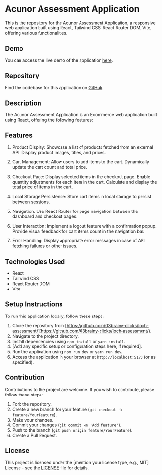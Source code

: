 # Acunor Assessment Application

This is the repository for the Acunor Assessment Application, a responsive web application built using React, Tailwind CSS, React Router DOM, Vite, offering various functionalities.

## Demo

You can access the live demo of the application [here](https://acunor-cart.vercel.app/).

## Repository

Find the codebase for this application on [GitHub](https://github.com/03brainy-clicks/loch-assessment/).

## Description

The Acunor Assessment Application is an Ecommerce web application built using React, offering the following features:

## Features

1.  Product Display:
        Showcase a list of products fetched from an external API.
        Display product images, titles, and prices.

2.    Cart Management:
        Allow users to add items to the cart.
        Dynamically update the cart count and total price.

 3.   Checkout Page:
        Display selected items in the checkout page.
        Enable quantity adjustments for each item in the cart.
        Calculate and display the total price of items in the cart.

  4.  Local Storage Persistence:
        Store cart items in local storage to persist between sessions.

  5.  Navigation:
        Use React Router for page navigation between the dashboard and checkout pages.

  6. User Interaction:
        Implement a logout feature with a confirmation popup.
        Provide visual feedback for cart items count in the navigation bar.

 7.   Error Handling:
        Display appropriate error messages in case of API fetching failures or other issues.

## Technologies Used

- React
- Tailwind CSS
- React Router DOM
- Vite

## Setup Instructions

To run this application locally, follow these steps:

1. Clone the repository from [https://github.com/03brainy-clicks/loch-assessment/](https://github.com/03brainy-clicks/loch-assessment/).
2. Navigate to the project directory.
3. Install dependencies using `npm install` or `yarn install`.
4. [Add any specific setup or configuration steps here, if required].
5. Run the application using `npm run dev` or `yarn run dev`.
6. Access the application in your browser at `http://localhost:5173` (or as specified).

## Contribution

Contributions to the project are welcome. If you wish to contribute, please follow these steps:

1. Fork the repository.
2. Create a new branch for your feature (`git checkout -b feature/YourFeature`).
3. Make your changes.
4. Commit your changes (`git commit -m 'Add feature'`).
5. Push to the branch (`git push origin feature/YourFeature`).
6. Create a Pull Request.

## License

This project is licensed under the [mention your license type, e.g., MIT] License - see the [LICENSE](LICENSE) file for details.
